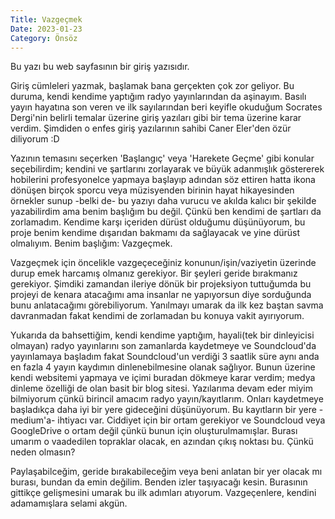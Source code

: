 ```yaml
---
Title: Vazgeçmek
Date: 2023-01-23
Category: Önsöz
---
```


Bu yazı bu web sayfasının bir giriş yazısıdır.

Giriş cümleleri yazmak, başlamak bana gerçekten çok zor geliyor. Bu duruma, kendi kendime yaptığım radyo yayınlarından da aşinayım. Basılı yayın hayatına son veren ve ilk sayılarından beri keyifle okuduğum Socrates Dergi\'nin belirli temalar üzerine giriş yazıları gibi bir tema üzerine karar verdim. Şimdiden o enfes giriş yazılarının sahibi Caner Eler'den özür diliyorum :D

Yazının temasını seçerken 'Başlangıç' veya 'Harekete Geçme' gibi konular seçebilirdim; kendini ve şartlarını zorlayarak ve büyük adanmışlık göstererek hobilerini profesyonelce yapmaya başlayıp adından söz ettiren hatta ikona dönüşen birçok sporcu veya müzisyenden birinin hayat hikayesinden örnekler sunup -belki de- bu yazıyı daha vurucu ve akılda kalıcı bir şekilde yazabilirdim ama benim başlığım bu değil. Çünkü ben kendimi de şartları da zorlamadım. Kendime karşı içeriden dürüst olduğumu düşünüyorum, bu proje benim kendime dışarıdan bakmamı da sağlayacak ve yine dürüst olmalıyım. Benim başlığım: Vazgeçmek.

Vazgeçmek için öncelikle vazgeçeceğiniz konunun/işin/vaziyetin üzerinde durup emek harcamış olmanız gerekiyor. Bir şeyleri geride bırakmanız gerekiyor. Şimdiki zamandan ileriye dönük bir projeksiyon tuttuğumda bu projeyi de kenara atacağımı ama insanlar ne yapıyorsun diye sorduğunda bunu anlatacağımı görebiliyorum. Yanılmayı umarak da ilk kez baştan savma davranmadan fakat kendimi de zorlamadan bu konuya vakit ayırıyorum.

Yukarıda da bahsettiğim, kendi kendime yaptığım, hayali(tek bir dinleyicisi olmayan) radyo yayınlarını son zamanlarda kaydetmeye ve Soundcloud'da yayınlamaya başladım fakat Soundcloud'un verdiği 3 saatlik süre aynı anda en fazla 4 yayın kaydımın dinlenebilmesine olanak sağlıyor. Bunun üzerine kendi websitemi yapmaya ve içimi buradan dökmeye karar verdim; medya dinleme özelliği de olan basit bir blog sitesi. Yazılarıma devam eder miyim bilmiyorum çünkü birincil amacım radyo yayın/kayıtlarım. Onları kaydetmeye başladıkça daha iyi bir yere gideceğini düşünüyorum. Bu kayıtların bir yere -medium'a- ihtiyacı var. Ciddiyet için bir ortam gerekiyor ve Soundcloud veya GoogleDrive o ortam değil çünkü bunun için oluşturulmamışlar. Burası umarım o vaadedilen topraklar olacak, en azından çıkış noktası bu. Çünkü neden olmasın?

Paylaşabilceğim, geride bırakabileceğim veya beni anlatan bir yer olacak mı burası, bundan da emin değilim. Benden izler taşıyacağı kesin. Burasının gittikçe gelişmesini umarak bu ilk adımları atıyorum. Vazgeçenlere, kendini adamamışlara selami akgün.
